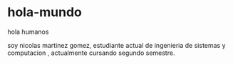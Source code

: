 # hola-mundo
hola humanos

soy nicolas martinez gomez, estudiante actual de ingenieria de sistemas y computacion , actualmente cursando segundo semestre.
